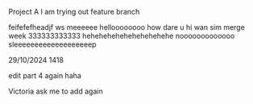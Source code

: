 Project A
I am trying out feature branch

feifefefheadjf ws
meeeeee
helloooooooo
how dare u
hi wan sim
merge
week 333333333333
hehehehehehehehehehehe
nooooooooooooo
sleeeeeeeeeeeeeeeeeeep


29/10/2024 1418



edit part 4 again haha


Victoria ask me to add again 

